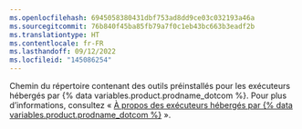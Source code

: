 ```yaml
---
ms.openlocfilehash: 6945058380431dbf753ad8dd9ce03c032193a46a
ms.sourcegitcommit: 76b840f45ba85fb79a7f0c1eb43bc663b3eadf2b
ms.translationtype: HT
ms.contentlocale: fr-FR
ms.lasthandoff: 09/12/2022
ms.locfileid: "145086254"
---
```

Chemin du répertoire contenant des outils préinstallés pour les exécuteurs hébergés par {% data variables.product.prodname_dotcom %}. Pour plus d’informations, consultez « [À propos des exécuteurs hébergés par {% data variables.product.prodname_dotcom %}](/actions/reference/specifications-for-github-hosted-runners/#supported-software) ».
